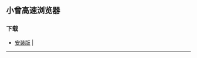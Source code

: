 ﻿## 小曾高速浏览器

### 下载 
        
  + [安装版](https://github.com/zzh-blog/Browser-code/raw/master/%E5%B0%8F%E6%9B%BE%E9%AB%98%E9%80%9F%E6%B5%8F%E8%A7%88%E5%99%A8.part01.exe) | 
-----------